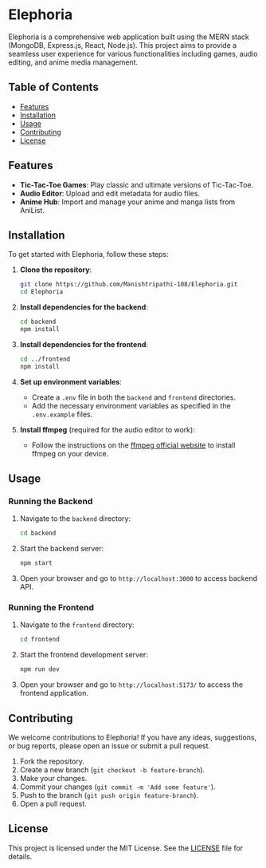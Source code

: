 # Elephoria

Elephoria is a comprehensive web application built using the MERN stack (MongoDB, Express.js, React, Node.js). This project aims to provide a seamless user experience for various functionalities including games, audio editing, and anime media management.

## Table of Contents

-   [Features](#features)
-   [Installation](#installation)
-   [Usage](#usage)
-   [Contributing](#contributing)
-   [License](#license)

## Features

-   **Tic-Tac-Toe Games**: Play classic and ultimate versions of Tic-Tac-Toe.
-   **Audio Editor**: Upload and edit metadata for audio files.
-   **Anime Hub**: Import and manage your anime and manga lists from AniList.

## Installation

To get started with Elephoria, follow these steps:

1. **Clone the repository**:

    ```bash
    git clone https://github.com/Manishtripathi-108/Elephoria.git
    cd Elephoria
    ```

2. **Install dependencies for the backend**:

    ```bash
    cd backend
    npm install
    ```

3. **Install dependencies for the frontend**:

    ```bash
    cd ../frontend
    npm install
    ```

4. **Set up environment variables**:
    - Create a `.env` file in both the `backend` and `frontend` directories.
    - Add the necessary environment variables as specified in the `.env.example` files.

5. **Install ffmpeg** (required for the audio editor to work):
    - Follow the instructions on the [ffmpeg official website](https://ffmpeg.org/download.html) to install ffmpeg on your device.

## Usage

### Running the Backend

1. Navigate to the `backend` directory:

    ```bash
    cd backend
    ```

2. Start the backend server:

    ```bash
    npm start
    ```

3. Open your browser and go to `http://localhost:3000` to access backend API.

### Running the Frontend

1. Navigate to the `frontend` directory:

    ```bash
    cd frontend
    ```

2. Start the frontend development server:

    ```bash
    npm run dev
    ```

3. Open your browser and go to `http://localhost:5173/` to access the frontend application.


## Contributing

We welcome contributions to Elephoria! If you have any ideas, suggestions, or bug reports, please open an issue or submit a pull request.

1. Fork the repository.
2. Create a new branch (`git checkout -b feature-branch`).
3. Make your changes.
4. Commit your changes (`git commit -m 'Add some feature'`).
5. Push to the branch (`git push origin feature-branch`).
6. Open a pull request.

## License

This project is licensed under the MIT License. See the [LICENSE](LICENSE) file for details.
